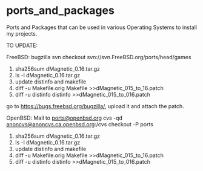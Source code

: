 # ports_and_packages
Ports and Packages that can be used in various Operating Systems to install my projects.


TO UPDATE:

FreeBSD: bugzilla
svn checkout svn://svn.FreeBSD.org/ports/head/games
1. sha256sum dMagnetic_0.16.tar.gz
2. ls -l dMagnetic_0.16.tar.gz
3. update distinfo and makefile
4. diff -u Makefile.orig Makefile >>dMagnetic_015_to_16.patch
5. diff -u distinfo distinfo >>dMagnetic_015_to_016.patch

go to https://bugs.freebsd.org/bugzilla/, upload it and attach the patch.


OpenBSD: Mail to ports@openbsd.org
cvs -qd anoncvs@anoncvs.ca.openbsd.org:/cvs checkout -P ports
1. sha256sum dMagnetic_0.16.tar.gz
2. ls -l dMagnetic_0.16.tar.gz
3. update distinfo and makefile
4. diff -u Makefile.orig Makefile >>dMagnetic_015_to_16.patch
5. diff -u distinfo distinfo >>dMagnetic_015_to_016.patch



